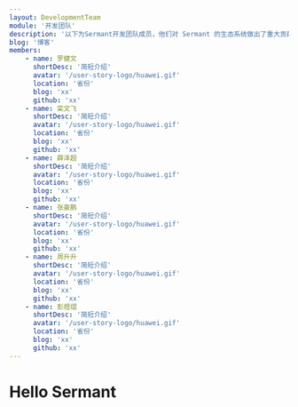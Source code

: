 ```yaml
---
layout: DevelopmentTeam
module: '开发团队'
description: '以下为Sermant开发团队成员，他们对 Sermant 的生态系统做出了重大贡献，并对项目及其用户的成功做出了长期的承诺。'
blog: '博客'
members: 
    - name: 罗健文
      shortDesc: '简短介绍'
      avatar: '/user-story-logo/huawei.gif'
      location: '省份'
      blog: 'xx'
      github: 'xx'
    - name: 栾文飞
      shortDesc: '简短介绍'
      avatar: '/user-story-logo/huawei.gif'
      location: '省份'
      blog: 'xx'
      github: 'xx'
    - name: 薛泽超
      shortDesc: '简短介绍'
      avatar: '/user-story-logo/huawei.gif'
      location: '省份'
      blog: 'xx'
      github: 'xx'
    - name: 张豪鹏
      shortDesc: '简短介绍'
      avatar: '/user-story-logo/huawei.gif'
      location: '省份'
      blog: 'xx'
      github: 'xx'
    - name: 周升升
      shortDesc: '简短介绍'
      avatar: '/user-story-logo/huawei.gif'
      location: '省份'
      blog: 'xx'
      github: 'xx'
    - name: 彭煜熠
      shortDesc: '简短介绍'
      avatar: '/user-story-logo/huawei.gif'
      location: '省份'
      blog: 'xx'
      github: 'xx'    
---
```

# Hello Sermant 